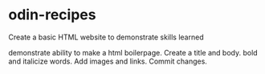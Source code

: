 # odin-recipes

Create a basic HTML website to demonstrate skills learned

demonstrate ability to make a html boilerpage. Create a title and body.
bold and italicize words. Add images and links. Commit changes.